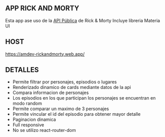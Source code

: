 
## **APP RICK AND MORTY**
Esta app ase uso de la [API Pública](https://rickandmortyapi.com/) de Rick & Morty
Incluye libreria Materia UI
## HOST
https://amdev-rickandmorty.web.app/
## DETALLES
- Permite filtrar por personajes, episodios o lugares
- Renderizado dinamico de cards mediante datos de la api
- Compara informacion de personajes
- Los episodios en los que participan los personajes se encuentran en modo random
- Permite comparar un maximo de 3 personajes
- Permite vincular el id del episodio para obtener mayor detalle
- Paginacion dinamica
- Full responsive
- No se utilizo react-router-dom

